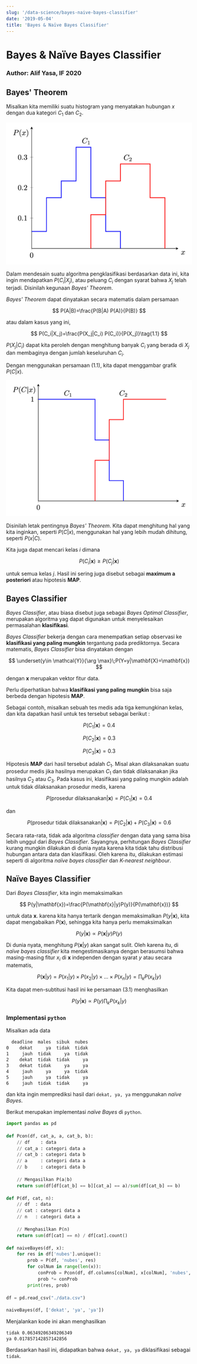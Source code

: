 ```yaml
---
slug: '/data-science/bayes-naive-bayes-classifier'
date: '2019-05-04'
title: 'Bayes & Naïve Bayes Classifier'
---
```


# Bayes & Naïve Bayes Classifier

### Author: Alif Yasa, IF 2020

## Bayes' Theorem

Misalkan kita memiliki suatu histogram yang menyatakan hubungan $x$ dengan dua kategori $C_1$ dan $C_2$.

![Grafik Contoh](https://raw.githubusercontent.com/malifpy/malifpy.github.io/dev/post/2021-10-17-bayes-naive-bayes-classifier/graph1.jpg)

Dalam mendesain suatu algoritma pengklasifikasi berdasarkan data ini, kita ingin mendapatkan $P(C_i|X_j)$, atau peluang $C_i$ dengan syarat bahwa $X_j$ telah terjadi. Disinilah kegunaan *Bayes' Theorem*.

*Bayes' Theorem* dapat dinyatakan secara matematis dalam persamaan

$$
P(A|B)=\frac{P(B|A) P(A)}{P(B)}
$$

atau dalam kasus yang ini,

$$
P(C_i|X_j)=\frac{P(X_j|C_i) P(C_i)}{P(X_j)}\tag{1.1}
$$

$P(X_j|C_i)$ dapat kita peroleh dengan menghitung banyak $C_i$ yang berada di $X_j$ dan membaginya dengan jumlah keseluruhan $C_i$.

Dengan menggunakan persamaan $(1.1)$, kita dapat menggambar grafik $P(C|x)$.

![Grafik Hasil](https://raw.githubusercontent.com/malifpy/malifpy.github.io/dev/post/2021-10-17-bayes-naive-bayes-classifier/graph2.jpg)

Disinilah letak pentingnya *Bayes' Theorem*. Kita dapat menghitung hal yang kita inginkan, seperti $P(C|x)$, menggunakan hal yang lebih mudah dihitung, seperti $P(x|C)$.

Kita juga dapat mencari kelas $i$ dimana

$$
P(C_i|\mathbf{x}) \ge P(C_j|\mathbf{x})
$$

untuk semua kelas $j$. Hasil ini sering juga disebut sebagai **maximum a posteriori** atau hipotesis **MAP**.

## Bayes Classifier

*Bayes Classifier*, atau biasa disebut juga sebagai *Bayes Optimal Classifier*, merupakan algoritma yag dapat digunakan untuk menyelesaikan permasalahan **klasifikasi**.

*Bayes Classifier* bekerja dengan cara menempatkan setiap observasi ke **klasifikasi yang paling mungkin** tergantung pada prediktornya. Secara matematis, *Bayes Classifier* bisa dinyatakan dengan

$$
\underset{y\in \mathcal{Y}}{\arg \max}\;P(Y=y|\mathbf{X}=\mathbf{x})
$$

dengan $\mathbf{x}$ merupakan vektor fitur data.

Perlu diperhatikan bahwa **klasifikasi yang paling mungkin** bisa saja berbeda dengan hipotesis **MAP**.

Sebagai contoh, misalkan sebuah tes medis ada tiga kemungkinan kelas, dan kita dapatkan hasil untuk tes tersebut sebagai berikut :

$$
P(C_1|\mathbf{x})=0.4
$$

$$
P(C_2|\mathbf{x})=0.3
$$

$$
P(C_3|\mathbf{x})=0.3
$$

Hipotesis **MAP** dari hasil tersebut adalah $C_1$. Misal akan dilaksanakan suatu prosedur medis jika hasilnya merupakan $C_1$ dan tidak dilaksanakan jika hasilnya $C_2$ atau $C_3$. Pada kasus ini, klasifikasi yang paling mungkin adalah untuk tidak dilaksanakan prosedur medis, karena

$$
P(\text{prosedur dilaksanakan}|\mathbf{x})=P(C_1|\mathbf{x})=0.4
$$

dan

$$
P(\text{prosedur tidak dilaksanakan}|\mathbf{x})=P(C_2|\mathbf{x})+P(C_3|\mathbf{x})=0.6
$$

Secara rata-rata, tidak ada algoritma *classifier* dengan data yang sama bisa lebih unggul dari *Bayes Classifier*. Sayangnya, perhitungan *Bayes Classifier* kurang mungkin dilakukan di dunia nyata karena kita tidak tahu distribusi hubungan antara data dan klasifikasi. Oleh karena itu, dilakukan estimasi seperti di algoritma *naïve bayes classifier* dan *K-nearest neighbour*.

## Naïve Bayes Classifier

Dari *Bayes Classifier*, kita ingin memaksimalkan

$$
P(y|\mathbf{x})=\frac{P(\mathbf{x}|y)P(y)}{P(\mathbf{x})}
$$

untuk data $\mathbf{x}$. karena kita hanya tertarik dengan memaksimalkan $P(y|\mathbf{x})$, kita dapat mengabaikan $P(\mathbf{x})$, sehingga kita hanya perlu memaksimalkan

$$
P(y|\mathbf{x})\propto P(\mathbf{x}|y)P(y)\tag{3.1}
$$

Di dunia nyata, menghitung $P(\mathbf{x}|y)$ akan sangat sulit. Oleh karena itu, di *naïve bayes classifier* kita mengestimasikanya dengan berasumsi bahwa masing-masing fitur $x_i$ di $\mathbf{x}$ independen dengan syarat $y$ atau secara matematis,

$$
P(\mathbf{x}|y)=P(x_1|y)\times P(x_2|y)\times ...\times P(x_n|y)=\prod_k P(x_k|y)
$$

Kita dapat men-subtitusi hasil ini ke persamaan $(3.1)$
menghasilkan

$$
P(y|\mathbf{x})\propto P(y)\prod_k P(x_k|y)
$$

### Implementasi `python`

Misalkan ada data

```code
  deadline  males  sibuk  nubes
0    dekat     ya  tidak  tidak
1     jauh  tidak     ya  tidak
2    dekat  tidak  tidak     ya
3    dekat  tidak     ya     ya
4     jauh     ya     ya  tidak
5     jauh     ya  tidak     ya
6     jauh  tidak  tidak     ya
```

dan kita ingin memprediksi hasil dari `dekat, ya, ya` menggunakan *naïve Bayes*.

Berikut merupakan implementasi *naïve Bayes* di `python`.

```python
import pandas as pd

def Pcon(df, cat_a, a, cat_b, b):
    // df    : data
    // cat_a : categori data a
    // cat_b : categori data b
    // a     : categori data a
    // b     : categori data b

    // Mengasilkan P(a|b)
    return sum(df[df[cat_b] == b][cat_a] == a)/sum(df[cat_b] == b)

def P(df, cat, n):
    // df  : data
    // cat : categori data a
    // n   : categori data a

    // Menghasilkan P(n)
    return sum(df[cat] == n) / df[cat].count()

def naiveBayes(df, x):
    for res in df['nubes'].unique():
        prob = P(df, 'nubes', res)
        for colNum in range(len(x)):
            conProb = Pcon(df, df.columns[colNum], x[colNum], 'nubes', res)
            prob *= conProb
        print(res, prob)

df = pd.read_csv("./data.csv")

naiveBayes(df, ['dekat', 'ya', 'ya'])
```

Menjalankan kode ini akan menghasilkan

```code
tidak 0.06349206349206349
ya 0.017857142857142856
```

Berdasarkan hasil ini, didapatkan bahwa `dekat, ya, ya` diklasifikasi sebagai `tidak`.
